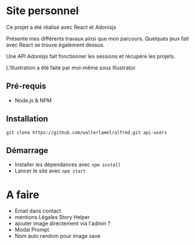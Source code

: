 # Site personnel

Ce projet a été réalisé avec React et Adonisjs

Présente mes différents travaux ainsi que mon parcours. Quelques jeux fait avec React se trouve également dessus.

Une API Adonisjs fait fonctionner les sessions et récupère les projets.

L'illustration a été faite par moi-même sous Illustrator.

## Pré-requis

- Node.js & NPM

## Installation

```
git clone https://github.com/walterlamel/alfred.git api-users
```

## Démarrage

- Installer les dépendances avec `npm install`
- Lancer le site avec `npm start`


# A faire

- Email dans contact
- mentions Légales Story Helper
- ajouter image directement via l'admin ?
- Modal Prompt
- Nom auto random pour image save